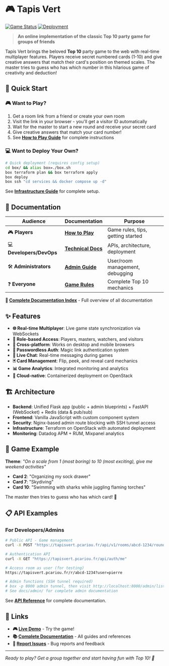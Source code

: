 
# 🎮 Tapis Vert

[![Game Status](https://img.shields.io/badge/status-active-brightgreen.svg)]()
[![Deployment](https://img.shields.io/badge/deploy-terraform-purple.svg)]()

> **An online implementation of the classic Top 10 party game for groups of friends**

Tapis Vert brings the beloved **Top 10** party game to the web with real-time multiplayer features. Players receive secret numbered cards (1-10) and give creative answers that match their card's position on themed scales. The master tries to guess who has which number in this hilarious game of creativity and deduction!

## 🚀 **Quick Start**

### 🎮 **Want to Play?**
1. Get a room link from a friend or create your own room
2. Visit the link in your browser - you'll get a visitor ID automatically
3. Wait for the master to start a new round and receive your secret card
4. Give creative answers that match your card number!
5. See **[How to Play Guide](docs/user/README.md)** for complete instructions

### 💻 **Want to Deploy Your Own?**
```bash
# Quick deployment (requires config setup)
cd box/ && alias box=./box.sh
box terraform plan && box terraform apply
box deploy
box ssh "cd services && docker compose up -d"
```
See **[Infrastructure Guide](docs/dev-ops/infrastructure.md)** for complete setup.

## 📖 **Documentation**

| Audience | Documentation | Purpose |
|----------|---------------|---------|
| 🎮 **Players** | **[How to Play](docs/user/)** | Game rules, tips, getting started |
| 💻 **Developers/DevOps** | **[Technical Docs](docs/dev-ops/)** | APIs, architecture, deployment |
| 🛠️ **Administrators** | **[Admin Guide](docs/admin/)** | User/room management, debugging |
| ❓ **Everyone** | **[Game Rules](docs/game-rules.md)** | Complete Top 10 mechanics |

**📂 [Complete Documentation Index](docs/)** - Full overview of all documentation

## ✨ **Features**

- **🌐 Real-time Multiplayer**: Live game state synchronization via WebSockets
- **🎯 Role-based Access**: Players, masters, watchers, and visitors
- **📱 Cross-platform**: Works on desktop and mobile browsers
- **🔐 Passwordless Auth**: Magic link authentication system
- **💬 Live Chat**: Real-time messaging during games
- **🃏 Card Management**: Flip, peek, and reveal card mechanics
- **📊 Game Analytics**: Integrated monitoring and analytics
- **🚀 Cloud-native**: Containerized deployment on OpenStack

## 🏗️ **Architecture**

- **Backend**: Unified Flask app (public + admin blueprints) + FastAPI (WebSocket) + Redis (data & pub/sub)
- **Frontend**: Vanilla JavaScript with custom component system
- **Security**: Nginx-based admin route blocking with SSH tunnel access
- **Infrastructure**: Terraform on OpenStack with automated deployment
- **Monitoring**: Datadog APM + RUM, Mixpanel analytics

## 🎯 **Game Example**

**Theme**: *"On a scale from 1 (most boring) to 10 (most exciting), give me weekend activities"*

- **Card 2**: "Organizing my sock drawer"
- **Card 7**: "Skydiving" 
- **Card 10**: "Swimming with sharks while juggling flaming torches"

The master then tries to guess who has which card! 🤔

## 📋 **API Examples**

### For Developers/Admins
```bash
# Public API - Game management
curl -X POST "https://tapisvert.pcariou.fr/api/v1/rooms/abcd-1234/round"

# Authentication API
curl -X GET "https://tapisvert.pcariou.fr/api/auth/me"

# Access room as user (for testing)
https://tapisvert.pcariou.fr/r/abcd-1234?user=pierre

# Admin functions (SSH tunnel required)
# box -p 8000 admin tunnel, then visit http://localhost:8000/admin/list
# See docs/admin/ for complete admin documentation
```

See **[API Reference](docs/dev-ops/api-reference.md)** for complete documentation.

## 🔗 **Links**

- **🎮 [Live Demo](https://tapisvert.pcariou.fr/)** - Try the game!
- **📚 [Complete Documentation](docs/)** - All guides and references
- **🐛 [Report Issues](issues)** - Bug reports and feedback

---

*Ready to play? Get a group together and start having fun with Top 10! 🎉*
